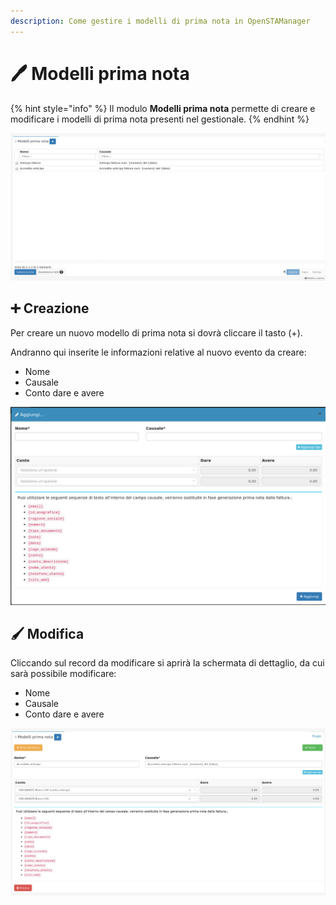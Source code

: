 ```yaml
---
description: Come gestire i modelli di prima nota in OpenSTAManager
---
```


# 🖊 Modelli prima nota

{% hint style="info" %}
Il modulo **Modelli prima nota** permette di creare e modificare i modelli di prima nota presenti nel gestionale.
{% endhint %}

![](<../../../../.gitbook/assets/image (532).png>)

## ➕ Creazione

Per creare un nuovo modello di prima nota si dovrà cliccare il tasto (+).

Andranno qui inserite le informazioni relative al nuovo evento da creare:

* Nome
* Causale
* Conto dare e avere

![](<../../../../.gitbook/assets/image (568).png>)

## 🖌️ Modifica

Cliccando sul record da modificare si aprirà la schermata di dettaglio, da cui sarà possibile modificare:

* Nome
* Causale
* Conto dare e avere

![](<../../../../.gitbook/assets/image (494).png>)
